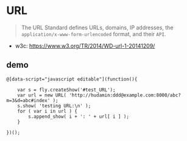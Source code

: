 # URL

> The URL Standard defines URLs, domains, IP addresses, the `application/x-www-form-urlencoded` format, and their `API`.

* w3c: <https://www.w3.org/TR/2014/WD-url-1-20141209/>


<style type="text/css">
@import "http://258i.com/static/bower_components/snippets/css/mp/style.css";
</style>
<script src="http://258i.com/static/bower_components/snippets/js/mp/fly.js"></script>


## demo


<div id="test_URL" class="test">
<div class="test-container">

    @[data-script="javascript editable"](function(){

        var s = fly.createShow('#test_URL');
        var url = new URL( 'http://hudamin:ddd@example.com:8000/abc?m=3&d=abc#index' );
        s.show( 'testing URL:\n' );
        for ( var i in url ) {
            s.append_show( i + ': ' + url[ i ] );
        }

    })();

</div>
<div class="test-console"></div>
<div class="test-panel">
</div>
</div>

